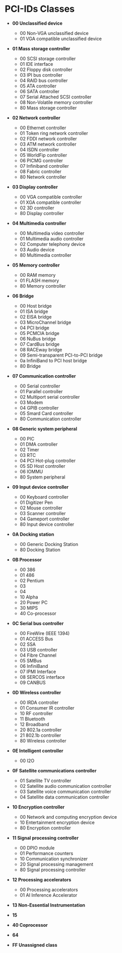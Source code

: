 # PCI-IDs Classes

- **00 Unclassified device**
  - 00	Non-VGA unclassified device
  - 01	VGA compatible unclassified device


- **01 Mass storage controller**
  - 00	SCSI storage controller
  - 01	IDE interface
  - 02	Floppy disk controller
  - 03	IPI bus controller
  - 04	RAID bus controller
  - 05	ATA controller
  - 06	SATA controller
  - 07	Serial Attached SCSI controller
  - 08	Non-Volatile memory controller
  - 80	Mass storage controller


- **02 Network controller**
  - 00	Ethernet controller
  - 01	Token ring network controller
  - 02	FDDI network controller
  - 03	ATM network controller
  - 04	ISDN controller
  - 05	WorldFip controller
  - 06	PICMG controller
  - 07	Infiniband controller
  - 08	Fabric controller
  - 80	Network controller


- **03 Display controller**
  - 00	VGA compatible controller
  - 01	XGA compatible controller
  - 02	3D controller
  - 80	Display controller


- **04 Multimedia controller**
  - 00	Multimedia video controller
  - 01	Multimedia audio controller
  - 02	Computer telephony device
  - 03	Audio device
  - 80	Multimedia controller


- **05 Memory controller**
  - 00	RAM memory
  - 01	FLASH memory
  - 80	Memory controller


- **06 Bridge**
  - 00	Host bridge
  - 01	ISA bridge
  - 02	EISA bridge
  - 03	MicroChannel bridge
  - 04	PCI bridge
  - 05	PCMCIA bridge
  - 06	NuBus bridge
  - 07	CardBus bridge
  - 08	RACEway bridge
  - 09	Semi-transparent PCI-to-PCI bridge
  - 0a	InfiniBand to PCI host bridge
  - 80	Bridge


- **07 Communication controller**
  - 00	Serial controller
  - 01	Parallel controller
  - 02	Multiport serial controller
  - 03	Modem
  - 04	GPIB controller
  - 05	Smard Card controller
  - 80	Communication controller


- **08 Generic system peripheral**
  - 00	PIC
  - 01	DMA controller
  - 02	Timer
  - 03	RTC
  - 04	PCI Hot-plug controller
  - 05	SD Host controller
  - 06	IOMMU
  - 80	System peripheral


- **09 Input device controller**
  - 00	Keyboard controller
  - 01	Digitizer Pen
  - 02	Mouse controller
  - 03	Scanner controller
  - 04	Gameport controller
  - 80	Input device controller


- **0A Docking station**
  - 00	Generic Docking Station
  - 80	Docking Station


- **0B Processor**
  - 00	386
  - 01	486
  - 02	Pentium
  - 03
  - 04
  - 10	Alpha
  - 20	Power PC
  - 30	MIPS
  - 40	Co-processor


- **0C Serial bus controller**
  - 00	FireWire (IEEE 1394)
  - 01	ACCESS Bus
  - 02	SSA
  - 03	USB controller
  - 04	Fibre Channel
  - 05	SMBus
  - 06	InfiniBand
  - 07	IPMI Interface
  - 08	SERCOS interface
  - 09	CANBUS


- **0D Wireless controller**
  - 00	IRDA controller
  - 01	Consumer IR controller
  - 10	RF controller
  - 11	Bluetooth
  - 12	Broadband
  - 20	802.1a controller
  - 21	802.1b controller
  - 80	Wireless controller


- **0E Intelligent controller**
  - 00	I2O


- **0F Satellite communications controller**
  - 01	Satellite TV controller
  - 02	Satellite audio communication controller
  - 03	Satellite voice communication controller
  - 04	Satellite data communication controller


- **10 Encryption controller**
  - 00	Network and computing encryption device
  - 10	Entertainment encryption device
  - 80	Encryption controller


- **11 Signal processing controller**
  - 00	DPIO module
  - 01	Performance counters
  - 10	Communication synchronizer
  - 20	Signal processing management
  - 80	Signal processing controller


- **12 Processing accelerators**
  - 00	Processing accelerators
  - 01	AI Inference Accelerator


- **13 Non-Essential Instrumentation**


- **15**


- **40 Coprocessor**


- **64**


- **FF Unassigned class**
